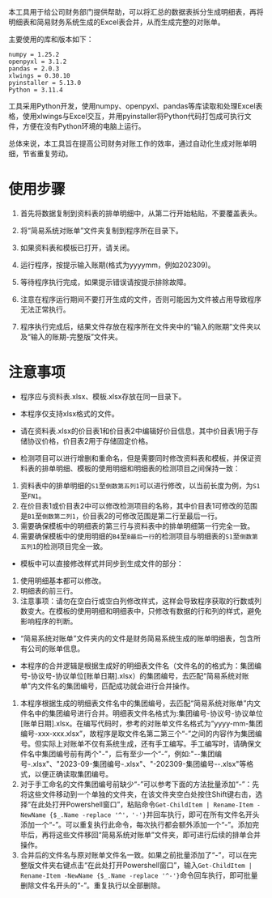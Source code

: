 本工具用于给公司财务部门提供帮助，可以将汇总的数据表拆分生成明细表，再将明细表和简易财务系统生成的Excel表合并，从而生成完整的对账单。

主要使用的库和版本如下：

```
numpy = 1.25.2
openpyxl = 3.1.2 
pandas = 2.0.3
xlwings = 0.30.10
pyinstaller = 5.13.0
Python = 3.11.4
```

工具采用Python开发，使用numpy、openpyxl、pandas等库读取和处理Excel表格，使用xlwings与Excel交互，并用pyinstaller将Python代码打包成可执行文件，方便在没有Python环境的电脑上运行。

总体来说，本工具旨在提高公司财务对账工作的效率，通过自动化生成对账单明细，节省重复劳动。

# 使用步骤

1. 首先将数据复制到资料表的排单明细中，从第二行开始粘贴，不要覆盖表头。

2. 将“简易系统对账单”文件夹复制到程序所在目录下。

3. 如果资料表和模板已打开，请关闭。

4. 运行程序，按提示输入账期(格式为yyyymm，例如202309)。

5. 等待程序执行完成，如果提示错误请按提示排除故障。

6. 注意在程序运行期间不要打开生成的文件，否则可能因为文件被占用导致程序无法正常执行。
7. 程序执行完成后，结果文件存放在程序所在文件夹中的“输入的账期”文件夹以及“输入的账期-完整版”文件夹。 

# 注意事项

- 程序应与资料表.xlsx、模板.xlsx存放在同一目录下。


- 本程序仅支持xlsx格式的文件。


- 请在资料表.xlsx的价目表1和价目表2中编辑好价目信息，其中价目表1用于存储协议价格，价目表2用于存储固定价格。


- 检测项目可以进行增删和重命名，但是需要同时修改资料表和模板，并保证资料表的排单明细、模板的使用明细和明细表的检测项目之间保持一致：


1. 资料表中的排单明细的`S1`至`倒数第五列1`可以进行修改，以当前长度为例，为`S1`至`FN1`。
2. 在价目表1或价目表2中可以修改检测项目的名称，其中价目表1可修改的范围是`B1`至`倒数第二列1`，价目表2的可修改范围是第二行至最后一行。
3. 需要确保模板中的明细表的第三行与资料表中的排单明细第一行完全一致。
4. 需要确保模板中的使用明细的`B4`至`B最后一行`的检测项目与明细表的`S1`至`倒数第五列1`的检测项目完全一致。 

- 模板中可以直接修改样式并同步到生成文件的部分：


1. 使用明细基本都可以修改。
2. 明细表的前三行。
3. 注意事项：请勿在空白行或空白列修改样式，这样会导致程序获取的行数或列数变大。在模板的使用明细和明细表中，只修改有数据的行和列的样式，避免影响程序的判断。


- “简易系统对账单”文件夹内的文件是财务简易系统生成的账单明细表，包含所有公司的账单信息。

- 本程序的合并逻辑是根据生成好的明细表文件名（文件名的的格式为：集团编号-协议号-协议单位[账单日期].xlsx）的集团编号，去匹配“简易系统对账单”内文件名的集团编号，匹配成功就会进行合并操作。

1. 本程序根据生成的明细表文件名中的集团编号，去匹配“简易系统对账单”内文件名中的集团编号进行合并。明细表文件名格式为:集团编号-协议号-协议单位[账单日期].xlsx。在编写代码时，参考的对账单文件名格式为“yyyy-mm-集团编号-xxx-xxx.xlsx”，故程序是取文件名第二第三个“-”之间的内容作为集团编号。但实际上对账单不仅有系统生成，还有手工编写。手工编写时，请确保文件名中集团编号前有两个"-"，后有至少一个“-”，例如:"--集团编号-.xlsx"、"2023-09-集团编号-.xlsx"、"-202309-集团编号--.xlsx"等格式，以便正确读取集团编号。
2. 对于手工命名的文件集团编号前缺少“-”可以参考下面的方法批量添加“-”：先将这些文件移动到一个单独的文件夹，在该文件夹空白处按住Shift键右击，选择“在此处打开Powershell窗口”，粘贴命令`Get-ChildItem | Rename-Item -NewName {$_.Name -replace '^'，'-'}`并回车执行，即可在所有文件名开头添加一个“-”。可以重复执行此命令，每次执行都会额外添加一个“-”。添加完毕后，再将这些文件移回“简易系统对账单”文件夹，即可进行后续的排单合并操作。
3. 合并后的文件名与原对账单文件名一致。如果之前批量添加了“-”，可以在完整版文件夹右键点击“在此处打开Powershell窗口”，输入`Get-ChildItem | Rename-Item -NewName {$_.Name -replace '^-'}`命令回车执行，即可批量删除文件名开头的“-”。重复执行以全部删除。

